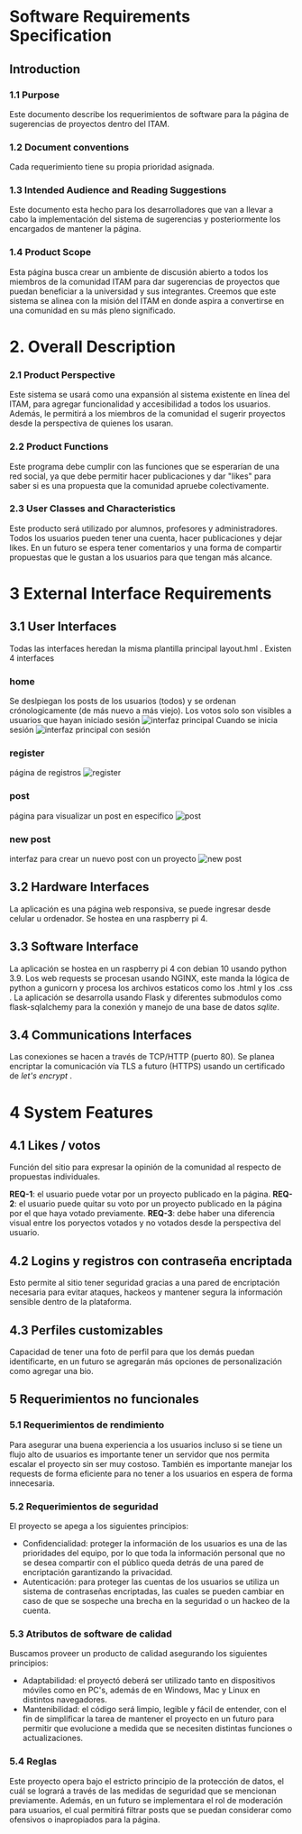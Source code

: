 
# Software Requirements Specification

## Introduction
### 1.1 Purpose
Este documento describe los requerimientos de software para la página de sugerencias de proyectos dentro del ITAM.

### 1.2 Document conventions
Cada requerimiento tiene su propia prioridad asignada.

### 1.3 Intended Audience and Reading Suggestions
Este documento esta hecho para los desarrolladores que van a llevar a cabo la implementación del sistema de sugerencias y posteriormente los encargados de mantener la página. 

### 1.4 Product Scope
Esta página busca crear un ambiente de discusión abierto a todos los miembros de la comunidad ITAM para dar sugerencias de proyectos que puedan beneficiar a la universidad y sus integrantes. Creemos que este sistema se alinea con la misión del ITAM en donde aspira a convertirse en una comunidad en su más pleno significado.

# 2. Overall Description

### 2.1 Product Perspective

Este sistema se usará como una expansión al sistema existente en línea del ITAM, para agregar funcionalidad y accesibilidad a todos los usuarios. Además, le permitirá a los miembros de la comunidad el sugerir proyectos desde la perspectiva de quienes los usaran.

### 2.2 Product Functions

Este programa debe cumplir con las funciones que se esperarían de una red social, ya que debe permitir hacer publicaciones y dar "likes" para saber si es una propuesta que la comunidad apruebe colectivamente.

### 2.3 User Classes and Characteristics

Este producto será utilizado por alumnos, profesores y administradores.
Todos los usuarios pueden tener una cuenta, hacer publicaciones y dejar likes.
En un futuro se espera tener comentarios y una forma de compartir propuestas que le gustan a los usuarios para que tengan más alcance.

# 3 External Interface Requirements

## 3.1 User Interfaces
Todas las interfaces heredan la misma plantilla principal layout.hml . Existen 4 interfaces

### home
Se deslpiegan los posts de los usuarios (todos) y se ordenan crónologicamente (de más nuevo a más viejo). Los votos solo son visibles a usuarios que hayan iniciado sesión
![interfaz principal](https://i.imgur.com/H1r7wfJ.png)
Cuando se inicia sesión
![interfaz principal con sesión](https://i.imgur.com/G8Er9Oc.png)

### register
página de registros
![register](https://i.imgur.com/v4RqeAQ.png)

### post
página para visualizar un post en especifico
![post](https://i.imgur.com/5zdooUB.png)

### new post
  interfaz para crear un nuevo post con un proyecto
  ![new post](https://i.imgur.com/3YJ265I.png)
  
## 3.2 Hardware Interfaces
  La aplicación es una página web responsiva, se puede ingresar desde celular u ordenador. Se hostea en una raspberry pi 4.
## 3.3 Software Interface
  La aplicación se hostea en un raspberry pi 4 con debian 10 usando python 3.9. Los web requests se procesan usando NGINX, este manda la lógica de python a gunicorn y procesa los archivos estaticos como los .html y los .css . La aplicación se desarrolla usando Flask y diferentes submodulos como flask-sqlalchemy para la conexión y manejo de una base de datos <i>sqlite</i>. 
  
## 3.4 Communications Interfaces
  Las conexiones se hacen a través de TCP/HTTP (puerto 80). Se planea encriptar la comunicación vía TLS a futuro (HTTPS) usando un certificado de <i>let's encrypt</i> .
  
# 4 System Features

## 4.1 Likes / votos
  Función del sitio para expresar la opinión de la comunidad al respecto de propuestas individuales.
  
  <b>REQ-1</b>: el usuario puede votar por un proyecto publicado en la página.
  <b>REQ-2</b>: el usuario puede quitar su voto por un proyecto publicado en la página por el que haya votado previamente.
  <b>REQ-3</b>: debe haber una diferencia visual entre los poryectos votados y no votados desde la perspectiva del usuario.  

## 4.2 Logins y registros con contraseña encriptada
  Esto permite al sitio tener seguridad gracias a una pared de encriptación necesaria para evitar ataques, hackeos y mantener segura la información sensible dentro de la plataforma.

## 4.3 Perfiles customizables
  Capacidad de tener una foto de perfil para que los demás puedan identificarte, en un futuro se agregarán más opciones de personalización como agregar una bio.

## 5 Requerimientos no funcionales
### 5.1 Requerimientos de rendimiento
Para asegurar una buena experiencia a los usuarios incluso si se tiene un flujo alto de usuarios es importante tener un servidor	que nos permita escalar el proyecto sin ser muy costoso. También es importante manejar los requests de forma eficiente para no tener a los usuarios en espera de forma innecesaria.
### 5.2 Requerimientos de seguridad
El proyecto se apega a los siguientes principios:

 - Confidencialidad: proteger la información de los usuarios es una de las prioridades del equipo, por lo que toda la información personal que no se desea compartir con el público queda detrás de una pared de encriptación garantizando la privacidad.
 - Autenticación: para proteger las cuentas de los usuarios se utiliza un sistema de contraseñas encriptadas, las cuales se pueden cambiar en caso de que se sospeche una brecha en la seguridad o un hackeo de la cuenta.

### 5.3 Atributos de software de calidad
Buscamos proveer un producto de calidad asegurando los siguientes principios:

 - Adaptabilidad: el proyectó deberá ser utilizado tanto en dispositivos móviles como en PC's, además de en Windows, Mac y Linux en distintos navegadores.
 - Mantenibilidad: el código será limpio, legible y fácil de entender, con el fin de simplificar la tarea de mantener el proyecto en un futuro para permitir que evolucione a medida que se necesiten distintas funciones o actualizaciones.
### 5.4 Reglas
Este proyecto opera bajo el estricto principio de la protección de datos, el cuál se logrará a través de las medidas de seguridad que se mencionan previamente. Además, en un futuro se implementara el rol de moderación para usuarios, el cual permitirá filtrar posts que se puedan considerar como ofensivos o inapropiados para la página.
